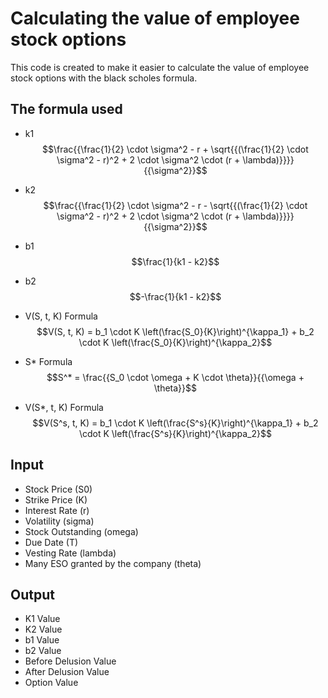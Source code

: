 # Calculating the value of employee stock options
This code is created to make it easier to calculate the value of employee stock options with the black scholes formula.

## The formula used
- k1
$$\frac{{\frac{1}{2} \cdot \sigma^2 - r + \sqrt{{(\frac{1}{2} \cdot \sigma^2 - r)^2 + 2 \cdot \sigma^2 \cdot (r + \lambda)}}}}{{\sigma^2}}$$

- k2
$$\frac{{\frac{1}{2} \cdot \sigma^2 - r - \sqrt{{(\frac{1}{2} \cdot \sigma^2 - r)^2 + 2 \cdot \sigma^2 \cdot (r + \lambda)}}}}{{\sigma^2}}$$

- b1
$$\frac{1}{k1 - k2}$$

- b2
$$-\frac{1}{k1 - k2}$$

- V(S, t, K) Formula
$$V(S, t, K) = b_1 \cdot K \left(\frac{S_0}{K}\right)^{\kappa_1} + b_2 \cdot K \left(\frac{S_0}{K}\right)^{\kappa_2}$$

- S* Formula
$$S^* = \frac{{S_0 \cdot \omega + K \cdot \theta}}{{\omega + \theta}}$$

- V(S*, t, K) Formula
$$V(S^s, t, K) = b_1 \cdot K \left(\frac{S^s}{K}\right)^{\kappa_1} + b_2 \cdot K \left(\frac{S^s}{K}\right)^{\kappa_2}$$

## Input
- Stock Price (S0)
- Strike Price (K)
- Interest Rate (r)
- Volatility (sigma)
- Stock Outstanding (omega)
- Due Date (T)
- Vesting Rate (lambda)
- Many ESO granted by the company (theta)

## Output
- K1 Value
- K2 Value
- b1 Value
- b2 Value
- Before Delusion Value  
- After Delusion Value
- Option Value
